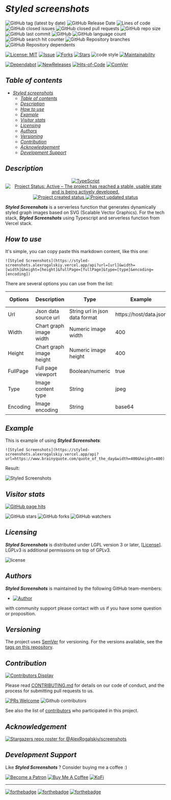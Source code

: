 # _Styled screenshots_

![GitHub tag (latest by date)](https://img.shields.io/github/v/tag/AlexRogalskiy/screenshots)
![GitHub Release Date](https://img.shields.io/github/release-date/AlexRogalskiy/screenshots)
![Lines of code](https://tokei.rs/b1/github/AlexRogalskiy/screenshots?category=lines)
![GitHub closed issues](https://img.shields.io/github/issues-closed/AlexRogalskiy/screenshots)
![GitHub closed pull requests](https://img.shields.io/github/issues-pr-closed/AlexRogalskiy/screenshots)
![GitHub repo size](https://img.shields.io/github/repo-size/AlexRogalskiy/screenshots)
![GitHub last commit](https://img.shields.io/github/last-commit/AlexRogalskiy/screenshots)
![GitHub](https://img.shields.io/github/license/AlexRogalskiy/screenshots)
![GitHub language count](https://img.shields.io/github/languages/count/AlexRogalskiy/screenshots)
![GitHub search hit counter](https://img.shields.io/github/search/AlexRogalskiy/screenshots/goto)
![GitHub Repository branches](https://badgen.net/github/branches/AlexRogalskiy/screenshots)
![GitHub Repository dependents](https://badgen.net/github/dependents-repo/AlexRogalskiy/screenshots)

[![License: MIT](https://img.shields.io/badge/License-MIT-yellow.svg)](https://raw.githubusercontent.com/alexrogalskiy/screenshots/master/LICENSE?token=AH44ZFH7IF2KSEDK7LSIW3C7YOFYC)
[![Issue](https://img.shields.io/github/issues/alexrogalskiy/screenshots)](https://img.shields.io/github/issues/alexrogalskiy/screenshots)
[![Forks](https://img.shields.io/github/forks/alexrogalskiy/screenshots)](https://img.shields.io/github/forks/alexrogalskiy/screenshots)
[![Stars](https://img.shields.io/github/stars/alexrogalskiy/screenshots)](https://img.shields.io/github/stars/alexrogalskiy/screenshots)
![code style](https://img.shields.io/badge/code_style-prettier-ff69b4.svg?style=flat-square)
[![Maintainability](https://api.codeclimate.com/v1/badges/ed7702f8cf28917829fa/maintainability)](https://codeclimate.com/github/AlexRogalskiy/screenshots/maintainability)

[![Dependabot](https://img.shields.io/badge/dependabot-enabled-1f8ceb.svg?style=flat-square)](https://dependabot.com/)
[![NewReleases](https://newreleases.io/badge.svg)](https://newreleases.io/github/AlexRogalskiy/screenshots)
[![Hits-of-Code](https://hitsofcode.com/github/AlexRogalskiy/screenshots)](https://hitsofcode.com/github/AlexRogalskiy/screenshots/view)
[![ComVer](https://img.shields.io/badge/ComVer-compliant-brightgreen.svg)][tags]

## _Table of contents_

<!--ts-->
   * [<em>Styled screenshots</em>](#styled-screenshots)
      * [<em>Table of contents</em>](#table-of-contents)
      * [<em>Description</em>](#description)
      * [<em>How to use</em>](#how-to-use)
      * [<em>Example</em>](#example)
      * [<em>Visitor stats</em>](#visitor-stats)
      * [<em>Licensing</em>](#licensing)
      * [<em>Authors</em>](#authors)
      * [<em>Versioning</em>](#versioning)
      * [<em>Contribution</em>](#contribution)
      * [<em>Acknowledgement</em>](#acknowledgement)
      * [<em>Development Support</em>](#development-support)
<!--te-->

## _Description_

<p align="center" style="text-align:center;">
    <a href="https://www.typescriptlang.org/">
        <img src="https://img.shields.io/badge/typescript%20-%23007ACC.svg?&logo=typescript&logoColor=white" alt="TypeScript" />
    </a>
    <a href="https://www.repostatus.org/#active">
        <img src="https://img.shields.io/badge/Project%20Status-Active-brightgreen" alt="Project Status: Active – The project has reached a stable, usable state and is being actively developed." />
    </a>
    <a href="https://badges.pufler.dev">
        <img src="https://badges.pufler.dev/created/AlexRogalskiy/screenshots" alt="Project created status" />
    </a>
    <a href="https://badges.pufler.dev">
        <img src="https://badges.pufler.dev/updated/AlexRogalskiy/screenshots" alt="Project updated status" />
    </a>
</p>

_**Styled Screenshots**_ is a serverless function that generates dynamically styled graph images based on SVG (Scalable Vector Graphics).
For the tech stack, _**Styled Screenshots**_ using Typescript and serverless function from Vercel stack.

## _How to use_

It's simple, you can copy paste this markdown content, like this one:

```
![Styled Screenshots](https://styled-screenshots.alexrogalskiy.vercel.app/api?url=[url]&width=[width]&height=[height]&fullPage=[fullPage]&type=[type]&encoding=[encoding])
```

There are several options you can use from the list:

|  Options  | Description               |   Type                           | Example                | Query Params              | 
| --------- | ------------------------- | -------------------------------- | ---------------------- | ------------------------- |
| Url       | Json data source url      | String url in json data format   | https://host/data.json | ```?url=[value]```        |
| Width     | Chart graph image width   | Numeric image width              | 400                    | ```&width=[value]```      |
| Height    | Chart graph image height  | Numeric image height             | 400                    | ```&height=[value]```     |
| FullPage  | Full page viewport        | Boolean/numeric                  | true|false || 1|0      | ```&fullPage=[value]```   |
| Type      | Image content type        | String                           | jpeg | png             | ```&type=[value]```       |
| Encoding  | Image encoding            | String                           | base64 | binary        | ```&encoding=[value]```   |

## _Example_

This is example of using _**Styled Screenshots**_:

```
![Styled Screenshots](https://styled-screenshots.alexrogalskiy.vercel.app/api?url=https://www.brainyquote.com/quote_of_the_day&width=400&height=400)
```

Result:

![Styled Screenshots](https://styled-screenshots.alexrogalskiy.vercel.app/api?url=https://www.brainyquote.com/quote_of_the_day&width=400&height=400)

## _Visitor stats_

[![GitHub page hits](https://hits.seeyoufarm.com/api/count/incr/badge.svg?url=https%3A%2F%2Fgithub.com%2FAlexRogalskiy%2Fscreenshots&count_bg=%2379C83D&title_bg=%23555555&icon=&icon_color=%23E7E7E7&title=hits&edge_flat=true)](https://hits.seeyoufarm.com)

![GitHub stars](https://img.shields.io/github/stars/AlexRogalskiy/screenshots?style=social)
![GitHub forks](https://img.shields.io/github/forks/AlexRogalskiy/screenshots?style=social)
![GitHub watchers](https://img.shields.io/github/watchers/AlexRogalskiy/screenshots?style=social)

## _Licensing_

_**Styled Screenshots**_ is distributed under LGPL version 3 or later, [[License](https://github.com/AlexRogalskiy/screenshots/blob/master/LICENSE)].
LGPLv3 is additional permissions on top of GPLv3.

![license](https://user-images.githubusercontent.com/19885116/48661948-6cf97e80-ea7a-11e8-97e7-b45332a13e49.png)

## _Authors_

_**Styled Screenshots**_ is maintained by the following GitHub team-members:

* [![Author](https://img.shields.io/badge/author-AlexRogalskiy-FB8F0A)](https://github.com/AlexRogalskiy)

with community support please contact with us if you have some question or proposition.

## _Versioning_

The project uses [SemVer](http://semver.org/) for versioning. For the versions available, see the [tags on this repository][tags].

## _Contribution_

[![Contributors Display](https://badges.pufler.dev/contributors/AlexRogalskiy/screenshots?size=50&padding=5&bots=true)](https://badges.pufler.dev)

Please read [CONTRIBUTING.md](https://github.com/AlexRogalskiy/screenshots/blob/master/.github/CONTRIBUTING.md) for details on our code of conduct, and the process for submitting pull requests to us.

[![PRs Welcome](https://img.shields.io/badge/PRs-welcome-brightgreen.svg?style=flat-square)](http://makeapullrequest.com)
![Github contributors](https://img.shields.io/github/all-contributors/AlexRogalskiy/screenshots)

See also the list of [contributors][contributors] who participated in this project.

## _Acknowledgement_

[![Stargazers repo roster for @AlexRogalskiy/screenshots](https://reporoster.com/stars/AlexRogalskiy/screenshots)][stars]

## _Development Support_

Like _**Styled Screenshots**_ ? Consider buying me a coffee :\)

[![Become a Patron](https://img.shields.io/badge/Become_Patron-Support_me_on_Patreon-blue.svg?style=flat-square&logo=patreon&color=e64413)](https://www.patreon.com/alexrogalskiy)
[![Buy Me A Coffee](https://img.shields.io/badge/Donate-Buy%20me%20a%20coffee-yellow.svg?logo=buy%20me%20a%20coffee)](https://www.buymeacoffee.com/AlexRogalskiy)
[![KoFi](https://img.shields.io/badge/Donate-Buy%20me%20a%20coffee-yellow.svg?logo=ko-fi)](https://ko-fi.com/alexrogalskiy)

---

[![forthebadge](https://img.shields.io/badge/made%20with-%20typescript-C1282D.svg?logo=typescript&style=for-the-badge)](https://www.typescriptlang.org/)
[![forthebadge](https://img.shields.io/badge/powered%20by-%20vercel-7116FB.svg?logo=vercel&style=for-the-badge)](https://vercel.com/)
[![forthebadge](https://img.shields.io/badge/build%20with-%20%E2%9D%A4-B6FF9B.svg?logo=heart&style=for-the-badge)](https://forthebadge.com/)


  [repo]:           https://github.com/AlexRogalskiy/screenshots
  [tags]:           https://github.com/AlexRogalskiy/screenshots/tags
  [issues]:         https://github.com/AlexRogalskiy/screenshots/issues
  [pulls]:          https://github.com/AlexRogalskiy/screenshots/pulls
  [wiki]:           https://github.com/AlexRogalskiy/screenshots/wiki
  [stars]:          https://github.com/AlexRogalskiy/screenshots/stargazers
  [contributors]:   https://github.com/AlexRogalskiy/screenshots/graphs/contributors
